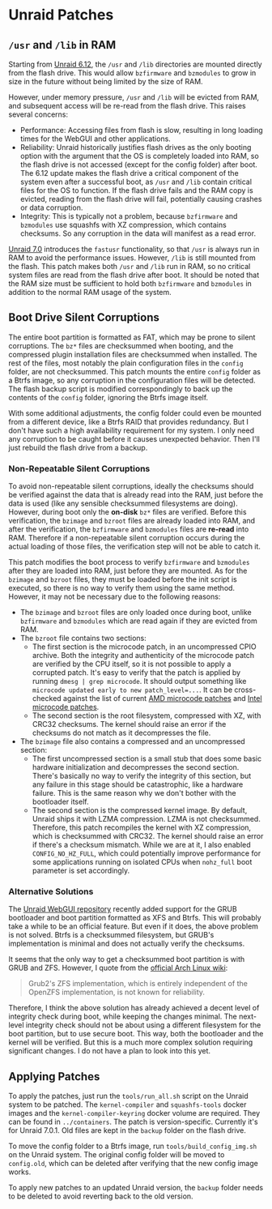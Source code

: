 # Unraid Patches

## `/usr` and `/lib` in RAM

Starting from [Unraid 6.12](https://docs.unraid.net/unraid-os/release-notes/6.12.0/#release-bz-file-differences), the `/usr` and `/lib` directories are mounted directly from the flash drive. This would allow `bzfirmware` and `bzmodules` to grow in size in the future without being limited by the size of RAM. 

However, under memory pressure, `/usr` and `/lib` will be evicted from RAM, and subsequent access will be re-read from the flash drive. This raises several concerns:

- Performance: Accessing files from flash is slow, resulting in long loading times for the WebGUI and other applications.
- Reliability: Unraid historically justifies flash drives as the only booting option with the argument that the OS is completely loaded into RAM, so the flash drive is not accessed (except for the config folder) after boot. The 6.12 update makes the flash drive a critical component of the system even after a successful boot, as `/usr` and `/lib` contain critical files for the OS to function. If the flash drive fails and the RAM copy is evicted, reading from the flash drive will fail, potentially causing crashes or data corruption.
- Integrity: This is typically not a problem, because `bzfirmware` and `bzmodules` use squashfs with XZ compression, which contains checksums. So any corruption in the data will manifest as a read error.

[Unraid 7.0](https://docs.unraid.net/unraid-os/release-notes/7.0.0/#excessive-flash-drive-activity-slows-the-system-down) introduces the `fastusr` functionality, so that `/usr` is always run in RAM to avoid the performance issues. However, `/lib` is still mounted from the flash. This patch makes both `/usr` and `/lib` run in RAM, so no critical system files are read from the flash drive after boot. It should be noted that the RAM size must be sufficient to hold both `bzfirmware` and `bzmodules` in addition to the normal RAM usage of the system.

## Boot Drive Silent Corruptions

The entire boot partition is formatted as FAT, which may be prone to silent corruptions. The `bz*` files are checksummed when booting, and the compressed plugin installation files are checksummed when installed. The rest of the files, most notably the plain configuration files in the `config` folder, are not checksummed. This patch mounts the entire `config` folder as a Btrfs image, so any corruption in the configuration files will be detected. The flash backup script is modified correspondingly to back up the contents of the `config` folder, ignoring the Btrfs image itself.

With some additional adjustments, the config folder could even be mounted from a different device, like a Btrfs RAID that provides redundancy. But I don't have such a high availability requirement for my system. I only need any corruption to be caught before it causes unexpected behavior. Then I'll just rebuild the flash drive from a backup.

### Non-Repeatable Silent Corruptions

To avoid non-repeatable silent corruptions, ideally the checksums should be verified against the data that is already read into the RAM, just before the data is used (like any sensible checksummed filesystems are doing). However, during boot only the **on-disk** `bz*` files are verified. Before this verification, the `bzimage` and `bzroot` files are already loaded into RAM, and after the verification, the `bzfirmware` and `bzmodules` files are **re-read** into RAM. Therefore if a non-repeatable silent corruption occurs during the actual loading of those files, the verification step will not be able to catch it.

This patch modifies the boot process to verify `bzfirmware` and `bzmodules` after they are loaded into RAM, just before they are mounted. As for the `bzimage` and `bzroot` files, they must be loaded before the init script is executed, so there is no way to verify them using the same method. However, it may not be necessary due to the following reasons:

- The `bzimage` and `bzroot` files are only loaded once during boot, unlike `bzfirmware` and `bzmodules` which are read again if they are evicted from RAM.
- The `bzroot` file contains two sections:
  - The first section is the microcode patch, in an uncompressed CPIO archive. Both the integrity and authenticity of the microcode patch are verified by the CPU itself, so it is not possible to apply a corrupted patch. It's easy to verify that the patch is applied by running `dmesg | grep microcode`. It should output something like `microcode updated early to new patch_level=...`. It can be cross-checked against the list of current [AMD microcode patches](https://git.kernel.org/pub/scm/linux/kernel/git/firmware/linux-firmware.git/tree/amd-ucode/README) and [Intel microcode patches](https://www.intel.com/content/www/us/en/developer/topic-technology/software-security-guidance/processors-affected-consolidated-product-cpu-model.html).
  - The second section is the root filesystem, compressed with XZ, with CRC32 checksums. The kernel should raise an error if the checksums do not match as it decompresses the file.
- The `bzimage` file also contains a compressed and an uncompressed section:
  - The first uncompressed section is a small stub that does some basic hardware initialization and decompresses the second section. There's basically no way to verify the integrity of this section, but any failure in this stage should be catastrophic, like a hardware failure. This is the same reason why we don't bother with the bootloader itself.
  - The second section is the compressed kernel image. By default, Unraid ships it with LZMA compression. LZMA is not checksummed. Therefore, this patch recompiles the kernel with XZ compression, which is checksummed with CRC32. The kernel should raise an error if there's a checksum mismatch. While we are at it, I also enabled `CONFIG_NO_HZ_FULL`, which could potentially improve performance for some applications running on isolated CPUs when `nohz_full` boot parameter is set accordingly.

### Alternative Solutions

The [Unraid WebGUI repository](https://github.com/unraid/webgui) recently added support for the GRUB bootloader and boot partition formatted as XFS and Btrfs. This will probably take a while to be an official feature. But even if it does, the above problem is not solved. Btrfs is a checksummed filesystem, but GRUB's implementation is minimal and does not actually verify the checksums.

It seems that the only way to get a checksummed boot partition is with GRUB and ZFS. However, I quote from the [official Arch Linux wiki](https://wiki.archlinux.org/title/Install_Arch_Linux_on_ZFS): 

> Grub2's ZFS implementation, which is entirely independent of the OpenZFS implementation, is not known for reliability.

Therefore, I think the above solution has already achieved a decent level of integrity check during boot, while keeping the changes minimal. The next-level integrity check should not be about using a different filesystem for the boot partition, but to use secure boot. This way, both the bootloader and the kernel will be verified. But this is a much more complex solution requiring significant changes. I do not have a plan to look into this yet.

## Applying Patches

To apply the patches, just run the `tools/run_all.sh` script on the Unraid system to be patched. The `kernel-compiler` and `squashfs-tools` docker images and the `kernel-compiler-keyring` docker volume are required. They can be found in `../containers`. The patch is version-specific. Currently it's for Unraid 7.0.1. Old files are kept in the `backup` folder on the flash drive.

To move the config folder to a Btrfs image, run `tools/build_config_img.sh` on the Unraid system. The original config folder will be moved to `config.old`, which can be deleted after verifying that the new config image works.

To apply new patches to an updated Unraid version, the `backup` folder needs to be deleted to avoid reverting back to the old version.